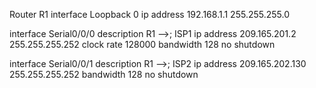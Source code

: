 Router R1
interface Loopback 0
ip address 192.168.1.1 255.255.255.0

interface Serial0/0/0
description R1 -->; ISP1
ip address 209.165.201.2 255.255.255.252
clock rate 128000
bandwidth 128
no shutdown

interface Serial0/0/1
description R1 -->; ISP2
ip address 209.165.202.130 255.255.255.252
bandwidth 128
no shutdown

